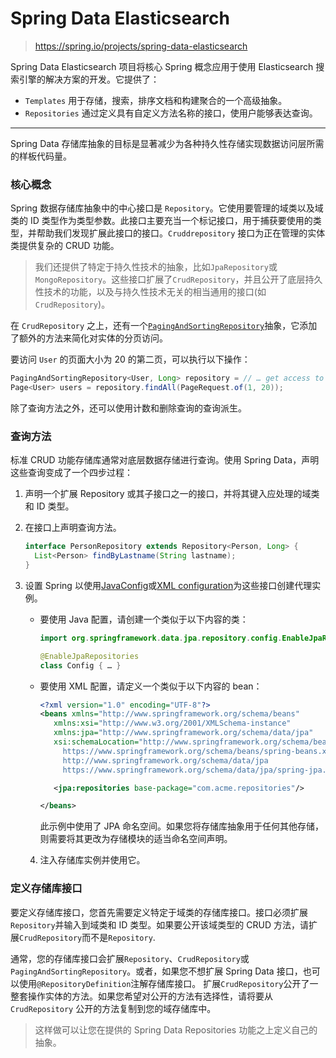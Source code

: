 # Spring Data Elasticsearch

>https://spring.io/projects/spring-data-elasticsearch

Spring Data Elasticsearch 项目将核心 Spring 概念应用于使用 Elasticsearch 搜索引擎的解决方案的开发。它提供了：

* `Templates` 用于存储，搜索，排序文档和构建聚合的一个高级抽象。
* `Repositories` 通过定义具有自定义方法名称的接口，使用户能够表达查询。

***

Spring Data 存储库抽象的目标是显著减少为各种持久性存储实现数据访问层所需的样板代码量。



### 核心概念

Spring 数据存储库抽象中的中心接口是 `Repository`。它使用要管理的域类以及域类的 ID 类型作为类型参数。此接口主要充当一个标记接口，用于捕获要使用的类型，并帮助我们发现扩展此接口的接口。`Cruddrepository` 接口为正在管理的实体类提供复杂的 CRUD 功能。

> 我们还提供了特定于持久性技术的抽象，比如`JpaRepository`或`MongoRepository`。这些接口扩展了`CrudRepository`，并且公开了底层持久性技术的功能，以及与持久性技术无关的相当通用的接口(如`CrudRepository`)。

在 `CrudRepository` 之上，还有一个[`PagingAndSortingRepository`](https://docs.spring.io/spring-data/commons/docs/current/api/org/springframework/data/repository/PagingAndSortingRepository.html)抽象，它添加了额外的方法来简化对实体的分页访问。

要访问 `User` 的页面大小为 20 的第二页，可以执行以下操作：

``` java
PagingAndSortingRepository<User, Long> repository = // … get access to a bean
Page<User> users = repository.findAll(PageRequest.of(1, 20));
```

除了查询方法之外，还可以使用计数和删除查询的查询派生。

### 查询方法

标准 CRUD 功能存储库通常对底层数据存储进行查询。使用 Spring Data，声明这些查询变成了一个四步过程：

1. 声明一个扩展 Repository 或其子接口之一的接口，并将其键入应处理的域类和 ID 类型。

2. 在接口上声明查询方法。

   ``` java
   interface PersonRepository extends Repository<Person, Long> {
     List<Person> findByLastname(String lastname);
   }
   ```

3. 设置 Spring 以使用[JavaConfig](https://docs.spring.io/spring-data/elasticsearch/docs/current/reference/html/#repositories.create-instances.java-config)或[XML configuration](https://docs.spring.io/spring-data/elasticsearch/docs/current/reference/html/#repositories.create-instances)为这些接口创建代理实例。

   * 要使用 Java 配置，请创建一个类似于以下内容的类：

     ``` java
     import org.springframework.data.jpa.repository.config.EnableJpaRepositories;
     
     @EnableJpaRepositories
     class Config { … }
     ```

   * 要使用 XML 配置，请定义一个类似于以下内容的 bean：

     ``` xml
     <?xml version="1.0" encoding="UTF-8"?>
     <beans xmlns="http://www.springframework.org/schema/beans"
        xmlns:xsi="http://www.w3.org/2001/XMLSchema-instance"
        xmlns:jpa="http://www.springframework.org/schema/data/jpa"
        xsi:schemaLocation="http://www.springframework.org/schema/beans
          https://www.springframework.org/schema/beans/spring-beans.xsd
          http://www.springframework.org/schema/data/jpa
          https://www.springframework.org/schema/data/jpa/spring-jpa.xsd">
     
        <jpa:repositories base-package="com.acme.repositories"/>
     
     </beans>
     ```

     此示例中使用了 JPA 命名空间。如果您将存储库抽象用于任何其他存储，则需要将其更改为存储模块的适当命名空间声明。

   4. 注入存储库实例并使用它。

   

### 定义存储库接口

要定义存储库接口，您首先需要定义特定于域类的存储库接口。接口必须扩展`Repository`并输入到域类和 ID 类型。如果要公开该域类型的 CRUD 方法，请扩展`CrudRepository`而不是`Repository`.

通常，您的存储库接口会扩展`Repository`、`CrudRepository`或`PagingAndSortingRepository`。或者，如果您不想扩展 Spring Data 接口，也可以使用`@RepositoryDefinition`注解存储库接口。 扩展`CrudRepository`公开了一整套操作实体的方法。如果您希望对公开的方法有选择性，请将要从 `CrudRepository` 公开的方法复制到您的域存储库中。

> 这样做可以让您在提供的 Spring Data Repositories 功能之上定义自己的抽象。



   
